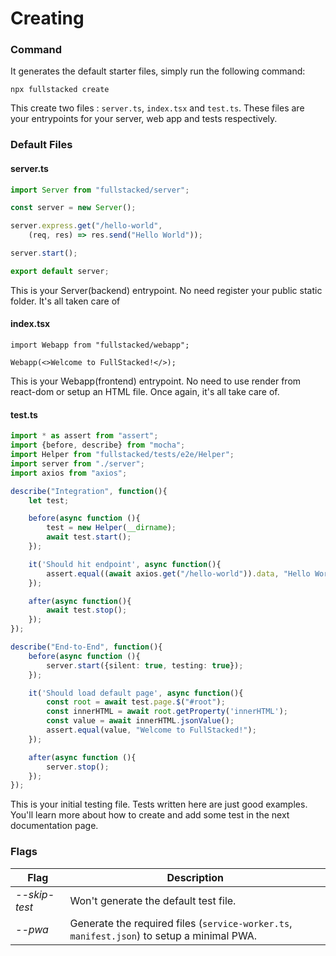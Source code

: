 # Creating

### Command
It generates the default starter files, simply run the following command:
```shell
npx fullstacked create
```
This create two files : `server.ts`, `index.tsx` and `test.ts`. 
These files are your entrypoints for your server, web app and tests respectively.

### Default Files
#### server.ts
```ts
import Server from "fullstacked/server";

const server = new Server();

server.express.get("/hello-world",
    (req, res) => res.send("Hello World"));

server.start();

export default server;
```
This is your Server(backend) entrypoint. No need register your public static folder. It's all taken care of

#### index.tsx
```tsx
import Webapp from "fullstacked/webapp";

Webapp(<>Welcome to FullStacked!</>);
```
This is your Webapp(frontend) entrypoint. No need to use render from react-dom or setup an HTML file. Once again, it's all take care of.

#### test.ts
```ts
import * as assert from "assert";
import {before, describe} from "mocha";
import Helper from "fullstacked/tests/e2e/Helper";
import server from "./server";
import axios from "axios";

describe("Integration", function(){
    let test;

    before(async function (){
        test = new Helper(__dirname);
        await test.start();
    });

    it('Should hit endpoint', async function(){
        assert.equal((await axios.get("/hello-world")).data, "Hello World");
    });

    after(async function(){
        await test.stop();
    });
});

describe("End-to-End", function(){
    before(async function (){
        server.start({silent: true, testing: true});
    });

    it('Should load default page', async function(){
        const root = await test.page.$("#root");
        const innerHTML = await root.getProperty('innerHTML');
        const value = await innerHTML.jsonValue();
        assert.equal(value, "Welcome to FullStacked!");
    });

    after(async function (){
        server.stop();
    });
});
```
This is your initial testing file. Tests written here are just good examples. You'll learn more about how to create and add some test in the next documentation page.

### Flags
| Flag | Description |
| --- | --- |
| *--skip-test*  &nbsp;| Won't generate the default test file. |
| *--pwa*  &nbsp;| Generate the required files (`service-worker.ts`, `manifest.json`) to setup a minimal PWA. |
